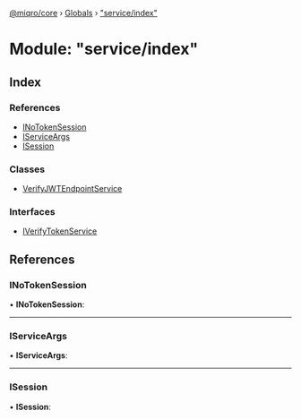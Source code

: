 [@miqro/core](../README.md) › [Globals](../globals.md) › ["service/index"](_service_index_.md)

# Module: "service/index"

## Index

### References

* [INoTokenSession](_service_index_.md#inotokensession)
* [IServiceArgs](_service_index_.md#iserviceargs)
* [ISession](_service_index_.md#isession)

### Classes

* [VerifyJWTEndpointService](../classes/_service_index_.verifyjwtendpointservice.md)

### Interfaces

* [IVerifyTokenService](../interfaces/_service_index_.iverifytokenservice.md)

## References

###  INoTokenSession

• **INoTokenSession**:

___

###  IServiceArgs

• **IServiceArgs**:

___

###  ISession

• **ISession**:
